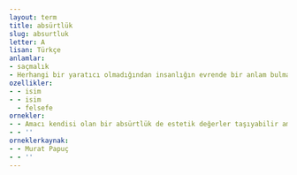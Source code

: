 ```yaml
---
layout: term
title: absürtlük
slug: absurtluk
letter: A
lisan: Türkçe
anlamlar:
- saçmalık
- Herhangi bir yaratıcı olmadığından insanlığın evrende bir anlam bulmasına yönelik uğraşlarının boşa bir çaba olduğunu ve önünde sonunda bu anlamsız uğraşının başarısız olacağını savunan düşünce akımı; absürdizm
ozellikler:
- - isim
- - isim
  - felsefe
ornekler:
- - Amacı kendisi olan bir absürtlük de estetik değerler taşıyabilir ama değişim ve olabilirlik içermez.
- - ''
orneklerkaynak:
- - Murat Papuç
- - ''
---
```

